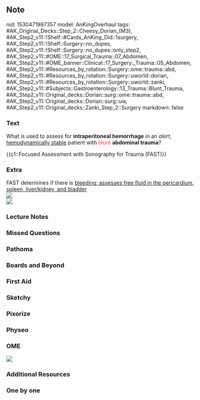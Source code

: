 ## Note
nid: 1530471987357
model: AnKingOverhaul
tags: #AK_Original_Decks::Step_2::Cheesy_Dorian_(M3), #AK_Step2_v11::!Shelf::#Cards_AnKing_Did::1surgery, #AK_Step2_v11::!Shelf::Surgery::no_dupes, #AK_Step2_v11::!Shelf::Surgery::no_dupes::only_step2, #AK_Step2_v11::#OME::17_Surgical_Trauma::07_Abdomen, #AK_Step2_v11::#OME_banner::Clinical::17_Surgery:_Trauma::05_Abdomen, #AK_Step2_v11::#Resources_by_rotation::Surgery::ome::trauma::abd, #AK_Step2_v11::#Resources_by_rotation::Surgery::uworld::dorian, #AK_Step2_v11::#Resources_by_rotation::Surgery::uworld::zanki, #AK_Step2_v11::#Subjects::Gastroenterology::13_Trauma::Blunt_Trauma, #AK_Step2_v11::Original_decks::Dorian::surg::ome::trauma::abd, #AK_Step2_v11::Original_decks::Dorian::surg::uw, #AK_Step2_v11::Original_decks::Zanki_Step_2::Surgery
markdown: false

### Text
What is used to assess for <b>intraperitoneal hemorrhage</b> in an
<i>alert</i>, <u>hemodynamically stable</u> patient with
<font color="#FF3B30">blunt</font> <b>abdominal trauma</b>?
<div>
  {{c1::Focused Assessment with Sonography for Trauma (FAST)}}
</div>

### Extra
<div>
  FAST determines if there is <u>bleeding; assesses free fluid in
  the pericardium, spleen, liver/kidney, and bladder</u>
</div><img src="management%20of%20bat.png">
<div><img src="paste-144242181668865_1505754167063.jpg"></div>

### Lecture Notes


### Missed Questions


### Pathoma


### Boards and Beyond


### First Aid


### Sketchy


### Pixorize


### Physeo


### OME
<div class="ome-widget">
  <a href=
  "https://onlinemeded.org/spa/surgery-trauma/abdomen/acquire?ref=anki">
  <img src="_OME_AnkiFlashcards_Lesson_6.png"></a>
</div>

### Additional Resources


### One by one

